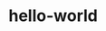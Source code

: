 # hello-world

<!-- Hi! My name is Eddie and I am attempting to make my first website go live. Wish me luck!-->
